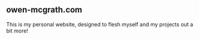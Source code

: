 ## owen-mcgrath.com
This is my personal website, designed to flesh myself and my projects out a bit more!
